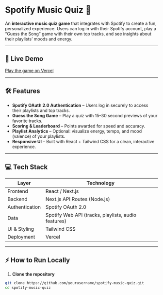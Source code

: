 # Spotify Music Quiz 🎵

An **interactive music quiz game** that integrates with Spotify to create a fun, personalized experience. Users can log in with their Spotify account, play a “Guess the Song” game with their own top tracks, and see insights about their playlists’ moods and energy.

---

## 🔗 Live Demo

[Play the game on Vercel](https://your-vercel-app.vercel.app)

---

## 🛠 Features

- **Spotify OAuth 2.0 Authentication** – Users log in securely to access their playlists and top tracks.
- **Guess the Song Game** – Play a quiz with 15–30 second previews of your favorite tracks.
- **Scoring & Leaderboard** – Points awarded for speed and accuracy.
- **Playlist Analytics** – Optional: visualize energy, tempo, and mood (valence) of your playlists.
- **Responsive UI** – Built with React + Tailwind CSS for a clean, interactive experience.

---

## 💻 Tech Stack

| Layer          | Technology                                          |
| -------------- | --------------------------------------------------- |
| Frontend       | React / Next.js                                     |
| Backend        | Next.js API Routes (Node.js)                        |
| Authentication | Spotify OAuth 2.0                                   |
| Data           | Spotify Web API (tracks, playlists, audio features) |
| UI & Styling   | Tailwind CSS                                        |
| Deployment     | Vercel                                              |

---

## ⚡ How to Run Locally

1. **Clone the repository**

```bash
git clone https://github.com/yourusername/spotify-music-quiz.git
cd spotify-music-quiz
```
